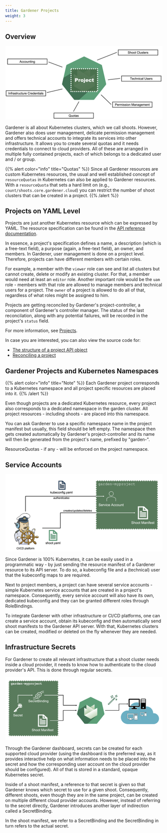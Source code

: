 ```yaml
---
title: Gardener Projects
weight: 3
---
```


## Overview

![](./images/overview.png)

Gardener is all about Kubernetes clusters, which we call shoots. However, Gardener also does user management, delicate permission management and offers technical accounts to integrate its services into other infrastructure. It allows you to create several quotas and it needs credentials to connect to cloud providers. All of these are arranged in multiple fully contained projects, each of which belongs to a dedicated user and / or group.

{{% alert color="info"  title="Quotas" %}}
Since all Gardener resources are custom Kubernetes resources, the usual and well established concept of `resourceQuotas` in Kubernetes can also be applied to Gardener resources. With a `resourceQuota` that sets a hard limit on (e.g., `count/shoots.core.gardener.cloud`) you can restrict the number of shoot clusters that can be created in a project.
{{% /alert %}}

## Projects on YAML Level

Projects are just another Kubernetes resource which can be expressed by YAML. The resource specification can be found in the [API reference documentation](https://github.com/gardener/gardener/blob/master/docs/api-reference/core.md/#core.gardener.cloud/v1beta1.Project).

In essence, a project's specification defines a name, a description (which is a free-text field), a purpose (again, a free-text field), an owner, and members. In Gardener, user management is done on a project level. Therefore, projects can have different members with certain roles.

For example, a member with the `viewer` role can see and list all clusters but cannot create, delete or modify an existing cluster. For that, a member would need at least an `editor` role. Another important role would be the `uam` role - members with that role are allowed to manage members and technical users for a project. The `owner` of a project is allowed to do all of that, regardless of what roles might be assigned to him.

Projects are getting reconciled by Gardener's project-controller, a component of Gardener's controller manager. The status of the last reconcilation, along with any potential failures, will be recorded in the project's `status` field.

For more information, see [Projects](https://github.com/gardener/gardener/blob/master/docs/usage/projects.md).

In case you are interested, you can also view the source code for:
- [The structure of a project API object](https://github.com/gardener/gardener/blob/master/pkg/apis/core/types_project.go) 
- [Reconciling a project](https://github.com/gardener/gardener/blob/master/pkg/controllermanager/controller/project/project/reconciler.go)

## Gardener Projects and Kubernetes Namespaces

{{% alert color="info"  title="Note" %}}
Each Gardener project corresponds to a Kubernetes namespace and all project specific resources are placed into it.
{{% /alert %}}

Even though projects are a dedicated Kubernetes resource, every project also corresponds to a dedicated namespace in the garden cluster. All project resources - including shoots - are placed into this namespace. 

You can ask Gardener to use a specific namespace name in the project manifest but usually, this field should be left empty. The namespace then gets created automatically by Gardener's project-controller and its name will then be generated from the project's name, prefixed by "garden-".

ResourceQuotas - if any - will be enforced on the project namespace.

## Service Accounts

![](./images/service-account.png)

Since Gardener is 100% Kubernetes, it can be easily used in a programmatic way - by just sending the resource manifest of a Gardener resource to its API server. To do so, a kubeconfig file and a (technical) user that the kubeconfig maps to are required.

Next to project members, a project can have several service accounts - simple Kubernetes service accounts that are created in a project's namespace. Consequently, every service account will also have its own, dedicated kubeconfig and they can be granted different roles through RoleBindings.

To integrate Gardener with other infrastructure or CI/CD platforms, one can create a service account, obtain its kubeconfig and then automatically send shoot manifests to the Gardener API server. With that, Kubernetes clusters can be created, modified or deleted on the fly whenever they are needed.

## Infrastructure Secrets

For Gardener to create all relevant infrastructure that a shoot cluster needs inside a cloud provider, it needs to know how to authenticate to the cloud provider's API. This is done through regular secrets.

![](./images/secret.png)

Through the Gardener dashboard, secrets can be created for each supported cloud provider (using the dashboard is the preferred way, as it provides interactive help on what information needs to be placed into the secret and how the corresponding user account on the cloud provider should be configured). All of that is stored in a standard, opaque Kubernetes secret.

Inside of a shoot manifest, a reference to that secret is given so that Gardener knows which secret to use for a given shoot. Consequently, different shoots, even though they are in the same project, can be created on multiple different cloud provider accounts. However, instead of referring to the secret directly, Gardener introduces another layer of indirection called a SecretBinding. 

In the shoot manifest, we refer to a SecretBinding and the SecretBinding in turn refers to the actual secret.